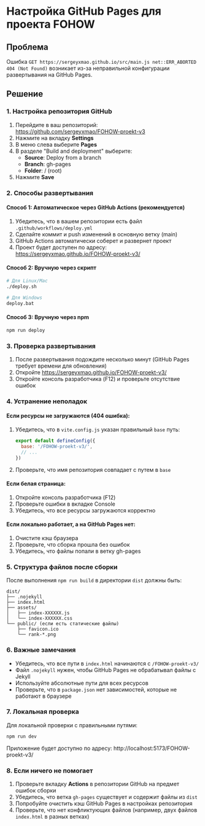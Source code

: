 # Настройка GitHub Pages для проекта FOHOW

## Проблема
Ошибка `GET https://sergeyxmao.github.io/src/main.js net::ERR_ABORTED 404 (Not Found)` возникает из-за неправильной конфигурации развертывания на GitHub Pages.

## Решение

### 1. Настройка репозитория GitHub

1. Перейдите в ваш репозиторий: https://github.com/sergeyxmao/FOHOW-proekt-v3
2. Нажмите на вкладку **Settings**
3. В меню слева выберите **Pages**
4. В разделе "Build and deployment" выберите:
   - **Source**: Deploy from a branch
   - **Branch**: gh-pages
   - **Folder**: / (root)
5. Нажмите **Save**

### 2. Способы развертывания

#### Способ 1: Автоматическое через GitHub Actions (рекомендуется)
1. Убедитесь, что в вашем репозитории есть файл `.github/workflows/deploy.yml`
2. Сделайте коммит и push изменений в основную ветку (main)
3. GitHub Actions автоматически соберет и развернет проект
4. Проект будет доступен по адресу: https://sergeyxmao.github.io/FOHOW-proekt-v3/

#### Способ 2: Вручную через скрипт
```bash
# Для Linux/Mac
./deploy.sh

# Для Windows
deploy.bat
```

#### Способ 3: Вручную через npm
```bash
npm run deploy
```

### 3. Проверка развертывания

1. После развертывания подождите несколько минут (GitHub Pages требует времени для обновления)
2. Откройте https://sergeyxmao.github.io/FOHOW-proekt-v3/
3. Откройте консоль разработчика (F12) и проверьте отсутствие ошибок

### 4. Устранение неполадок

#### Если ресурсы не загружаются (404 ошибка):
1. Убедитесь, что в `vite.config.js` указан правильный `base` путь:
   ```javascript
   export default defineConfig({
     base: '/FOHOW-proekt-v3/',
     // ...
   })
   ```
2. Проверьте, что имя репозитория совпадает с путем в `base`

#### Если белая страница:
1. Откройте консоль разработчика (F12)
2. Проверьте ошибки в вкладке Console
3. Убедитесь, что все ресурсы загружаются корректно

#### Если локально работает, а на GitHub Pages нет:
1. Очистите кэш браузера
2. Проверьте, что сборка прошла без ошибок
3. Убедитесь, что файлы попали в ветку gh-pages

### 5. Структура файлов после сборки

После выполнения `npm run build` в директории `dist` должны быть:
```
dist/
├── .nojekyll
├── index.html
├── assets/
│   ├── index-XXXXXX.js
│   └── index-XXXXXX.css
└── public/ (если есть статические файлы)
    ├── favicon.ico
    └── rank-*.png
```

### 6. Важные замечания

- Убедитесь, что все пути в `index.html` начинаются с `/FOHOW-proekt-v3/`
- Файл `.nojekyll` нужен, чтобы GitHub Pages не обрабатывал файлы с Jekyll
- Используйте абсолютные пути для всех ресурсов
- Проверьте, что в `package.json` нет зависимостей, которые не работают в браузере

### 7. Локальная проверка

Для локальной проверки с правильными путями:
```bash
npm run dev
```

Приложение будет доступно по адресу: http://localhost:5173/FOHOW-proekt-v3/

### 8. Если ничего не помогает

1. Проверьте вкладку **Actions** в репозитории GitHub на предмет ошибок сборки
2. Убедитесь, что ветка `gh-pages` существует и содержит файлы из `dist`
3. Попробуйте очистить кэш GitHub Pages в настройках репозитория
4. Проверьте, что нет конфликтующих файлов (например, двух файлов `index.html` в разных ветках)